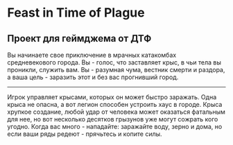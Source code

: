 # Feast in Time of Plague

## Проект для геймджема от ДТФ 

Вы начинаете свое приключение в мрачных катакомбах средневекового города. Вы - голос, что заставляет крыс, в чьи тела вы проникли, служить вам. Вы - разумная чума, вестник смерти и раздора, а ваша цель - заразить этот и без вас прогнивший город.

---

Игрок управляет крысами, которых он может быстро заражать. Одна крыса не опасна, а вот легион способен устроить хаус в городе. Крыса хрупкое создание, любой удар от человека может оказаться фатальным для нее, но вот несколько десятков грызунов уже могут сожрать кого угодно. Когда вас много - нападайте: заражайте воду, зерно и дома, но если ваши ряды редеют - прячьтесь и копите силы.